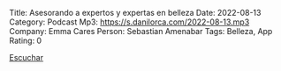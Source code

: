 Title: Asesorando a expertos y expertas en belleza
Date: 2022-08-13
Category: Podcast
Mp3: https://s.danilorca.com/2022-08-13.mp3
Company: Emma Cares
Person: Sebastian Amenabar
Tags: Belleza, App
Rating: 0

<a href="https://s.danilorca.com/2022-08-13.mp3" type="audio/mpeg">
Escuchar
</a>
